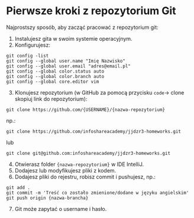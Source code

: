 # Pierwsze kroki z repozytorium Git
Najprostszy sposób, aby zacząć pracować z repozytorium git:
1. Instalujesz gita w swoim systemie operacyjnym.
2. Konfigurujesz:
  ```
  git config -list
  git config --global user.name "Imię Nazwisko"
  git config --global user.email "adres@email.pl"
  git config --global color.status auto
  git config --global color.branch auto
  git config --global core.editor vim
  ```
3. Klonujesz repozytorium (w GitHub za pomocą przycisku `code`-> clone skopiuj link do repozytorium):
  ```
  git clone https://github.com/{USERNAME}/{nazwa-repozytorium}
  ```
np.:
  ```
  git clone https://github.com/infoshareacademy/jjdzr3-homeworks.git
  ```
  lub
  ```
  git clone git@github.com:infoshareacademy/jjdzr3-homeworks.git
  ```

4. Otwierasz folder `{nazwa-repozytorium}` w IDE IntelliJ.
5. Dodajesz lub modyfikujesz pliki z kodem.
6. Dodajesz pliki do rejestru, robisz commit i pushujesz, np.:
  ```
  git add .
  git commit -m 'Treść co zostało zmienione/dodane w języku angielskim'
  git push origin {nazwa-brancha}
  ```
7. Git może zapytać o username i hasło.

